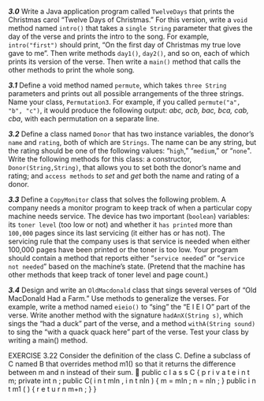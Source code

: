 ***3.0*** Write a Java application program called `TwelveDays` that prints the Christmas carol “Twelve Days of Christmas.” For this version, write a `void` method named `intro()` that takes a `single String` parameter that gives the day of the verse and prints the intro to the song. For example, `intro("first")` should print, “On the first day of Christmas my true love gave to me”. Then write methods `day1()`, `day2()`, and so on, each of which prints its version of the verse. Then write a `main()` method that calls the other methods to print the whole song.

***3.1*** Define a void method named `permute`, which takes `three String` parameters and prints out all possible arrangements of the three strings. Name your class, `Permutation3`. For example, if you called `permute("a", "b", "c")`, it would produce the following output: *abc, acb, bac, bca, cab, cba*, with each permutation on a separate line.

***3.2*** Define a class named `Donor` that has two instance variables, the donor’s `name` and `rating`, both of which are `Strings`. The name can be any string, but the rating should be one of the following values: “`high`,” “`medium`,” or “`none`". Write the following methods for this class: a constructor, `Donor(String,String)`, that allows you to set both the donor’s name and rating; and `access methods` to *set* and *get* both the name and rating of a donor.

***3.3*** Define a `CopyMonitor` class that solves the following problem. A company needs a monitor program to keep track of when a particular copy machine needs service. The device has two important (`boolean`) variables: its `toner level` (too low or not) and whether it `has printed` more than `100,000` pages since its last servicing (it either has or has not). The servicing rule that the company uses is that service is needed when either 100,000 pages have been printed or the toner is too low. Your program should contain a method that reports either “`service needed`” or “`service not needed`” based on the machine’s state. (Pretend that the machine has other methods that keep track of toner level and page count.)

***3.4*** Design and write an `OldMacdonald` class that sings several verses of “Old MacDonald Had a Farm.” Use methods to generalize the verses. For example, write a method named `eieio()` to “sing” the “E I E I O” part of the verse. Write another method with the signature `hadAnX(String s)`, which sings the “had a duck” part of the verse, and a method `withA(String sound)` to sing the “with a quack quack here” part of the verse. Test your class by writing a main() method.

EXERCISE 3.22 Consider the definition of the class C. Define a subclass of C
named B that overrides method m1() so that it returns the difference between m
and n instead of their sum.

public c l a s s C {
p r i v a t e i n t m;
private int n ;
public C( i n t mIn , i n t nIn ) {
m = mIn ;
n = nIn ;
}
public i n t m1 ( ) {
r e t u r n m+n ;
}
}